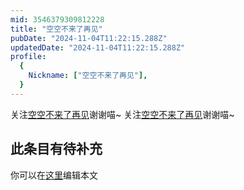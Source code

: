 ```yaml
---
mid: 3546379309812228
title: "空空不来了再见"
pubDate: "2024-11-04T11:22:15.288Z"
updatedDate: "2024-11-04T11:22:15.288Z"
profile:
  {
    Nickname: ["空空不来了再见"],
  }
---
```


关注[空空不来了再见](https://space.bilibili.com/3546379309812228)谢谢喵~ 关注[空空不来了再见](https://space.bilibili.com/3546379309812228)谢谢喵~

## 此条目有待补充
你可以在[这里](https://github.com/Yuhanawa/VTuber.ICU-Content/edit/master/v/空空不来了再见/index.md)编辑本文

